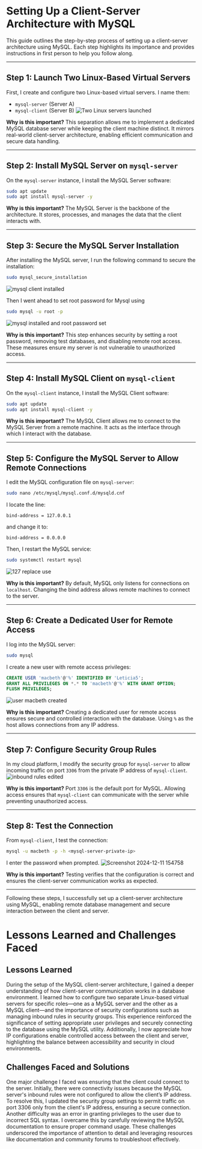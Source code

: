 # Setting Up a Client-Server Architecture with MySQL

This guide outlines the step-by-step process of setting up a client-server architecture using MySQL. Each step highlights its importance and provides instructions in first person to help you follow along.

---

## Step 1: Launch Two Linux-Based Virtual Servers

First, I create and configure two Linux-based virtual servers. I name them:
- `mysql-server` (Server A)
- `mysql-client` (Server B)
![Two Linux servers launched](https://github.com/user-attachments/assets/dc7df6fc-6550-453d-b2fa-7d99b01301a1)

**Why is this important?**
This separation allows me to implement a dedicated MySQL database server while keeping the client machine distinct. It mirrors real-world client-server architecture, enabling efficient communication and secure data handling.

---

## Step 2: Install MySQL Server on `mysql-server`

On the `mysql-server` instance, I install the MySQL Server software:
```bash
sudo apt update
sudo apt install mysql-server -y
```

**Why is this important?**
The MySQL Server is the backbone of the architecture. It stores, processes, and manages the data that the client interacts with.

---

## Step 3: Secure the MySQL Server Installation

After installing the MySQL server, I run the following command to secure the installation:
```bash
sudo mysql_secure_installation
```
![mysql client installed](https://github.com/user-attachments/assets/3943f678-a80d-40bb-ada0-616fdd071911)

Then I went ahead to set root password for Mysql using
```bash
sudo mysql -u root -p
```
![mysql installed and root password set](https://github.com/user-attachments/assets/6a06a39b-3b0c-46c2-b510-59b30f89ad97)

**Why is this important?**
This step enhances security by setting a root password, removing test databases, and disabling remote root access. These measures ensure my server is not vulnerable to unauthorized access.

---

## Step 4: Install MySQL Client on `mysql-client`

On the `mysql-client` instance, I install the MySQL Client software:
```bash
sudo apt update
sudo apt install mysql-client -y
```

**Why is this important?**
The MySQL Client allows me to connect to the MySQL Server from a remote machine. It acts as the interface through which I interact with the database.

---

## Step 5: Configure the MySQL Server to Allow Remote Connections

I edit the MySQL configuration file on `mysql-server`:
```bash
sudo nano /etc/mysql/mysql.conf.d/mysqld.cnf
```
I locate the line:
```
bind-address = 127.0.0.1
```
and change it to:
```
bind-address = 0.0.0.0
```
Then, I restart the MySQL service:
```bash
sudo systemctl restart mysql
```
![127 replace use](https://github.com/user-attachments/assets/8d1909fa-4e82-4d9e-960c-2179f8e7b35d)

**Why is this important?**
By default, MySQL only listens for connections on `localhost`. Changing the bind address allows remote machines to connect to the server.

---

## Step 6: Create a Dedicated User for Remote Access

I log into the MySQL server:
```bash
sudo mysql
```
I create a new user with remote access privileges:
```sql
CREATE USER 'macbeth'@'%' IDENTIFIED BY 'Leticia5';
GRANT ALL PRIVILEGES ON *.* TO 'macbeth'@'%' WITH GRANT OPTION;
FLUSH PRIVILEGES;
```
![user macbeth created](https://github.com/user-attachments/assets/00c8f910-186c-45e5-98b2-f1c049f44e84)

**Why is this important?**
Creating a dedicated user for remote access ensures secure and controlled interaction with the database. Using `%` as the host allows connections from any IP address.

---

## Step 7: Configure Security Group Rules

In my cloud platform, I modify the security group for `mysql-server` to allow incoming traffic on port `3306` from the private IP address of `mysql-client`.
![inbound rules edited](https://github.com/user-attachments/assets/04b094c1-bd76-4abe-9ecf-471fc5270ee7)

**Why is this important?**
Port `3306` is the default port for MySQL. Allowing access ensures that `mysql-client` can communicate with the server while preventing unauthorized access.

---

## Step 8: Test the Connection

From `mysql-client`, I test the connection:
```bash
mysql -u macbeth -p -h <mysql-server-private-ip>
```
I enter the password when prompted.
![Screenshot 2024-12-11 154758](https://github.com/user-attachments/assets/3df42406-56aa-4c57-8cd3-79f279d462d5)

**Why is this important?**
Testing verifies that the configuration is correct and ensures the client-server communication works as expected.

---

Following these steps, I successfully set up a client-server architecture using MySQL, enabling remote database management and secure interaction between the client and server.

# Lessons Learned and Challenges Faced

## Lessons Learned
During the setup of the MySQL client-server architecture, I gained a deeper understanding of how client-server communication works in a database environment. 
I learned how to configure two separate Linux-based virtual servers for specific roles—one as a MySQL server and the other as a MySQL client—and the importance of 
security configurations such as managing inbound rules in security groups. 
This experience reinforced the significance of setting appropriate user privileges and securely connecting to the database using the MySQL utility. 
Additionally, I now appreciate how IP configurations enable controlled access between the client and server, highlighting the balance between accessibility and security in cloud environments.

## Challenges Faced and Solutions
One major challenge I faced was ensuring that the client could connect to the server. 
Initially, there were connectivity issues because the MySQL server's inbound rules were not configured to allow the client’s IP address. 
To resolve this, I updated the security group settings to permit traffic on port 3306 only from the client's IP address, ensuring a secure connection. 
Another difficulty was an error in granting privileges to the user due to incorrect SQL syntax. I overcame this by carefully reviewing the MySQL documentation to ensure proper command usage. 
These challenges underscored the importance of attention to detail and leveraging resources like documentation and community forums to troubleshoot effectively.

